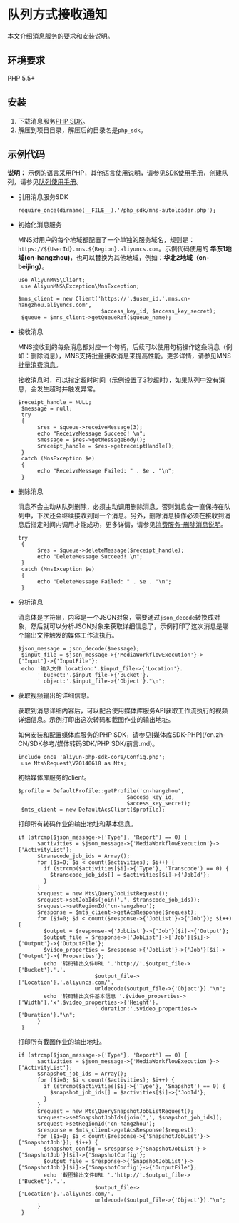 # 队列方式接收通知

本文介绍消息服务的要求和安装说明。

## 环境要求

PHP 5.5+

## 安装

1.  下载消息服务[PHP SDK](https://help.aliyun.com/document_detail/32381.html)。
2.  解压到项目目录，解压后的目录名是`php_sdk`。

## 示例代码

**说明：** 示例的语言采用PHP，其他语言使用说明，请参见[SDK使用手册](https://help.aliyun.com/document_detail/27508.html)，创建队列，请参见[队列使用手册](https://help.aliyun.com/document_detail/32398.html)。

-   引用消息服务SDK

    ```
    require_once(dirname(__FILE__).'/php_sdk/mns-autoloader.php');
    ```

-   初始化消息服务

    MNS对用户的每个地域都配置了一个单独的服务域名，规则是：`https://${UserId}.mns.${Region}.aliyuncs.com`。示例代码使用的 **华东1地域\(cn-hangzhou\)**，也可以替换为其他地域，例如：**华北2地域（cn-beijing）**。

    ```
    use AliyunMNS\Client;
     use AliyunMNS\Exception\MnsException;
    ```

    ```
    $mns_client = new Client('https://'.$user_id.'.mns.cn-hangzhou.aliyuncs.com',
                              $access_key_id, $access_key_secret);
     $queue = $mns_client->getQueueRef($queue_name);
    ```

-   接收消息

    MNS接收到的每条消息都对应一个句柄，后续可以使用句柄操作这条消息（例如：删除消息），MNS支持批量接收消息来提高性能。更多详情，请参见MNS[批量消费消息](https://help.aliyun.com/document_detail/35137.html)。

    接收消息时，可以指定超时时间（示例设置了3秒超时），如果队列中没有消息，会发生超时并触发异常。

    ```
    $receipt_handle = NULL;
     $message = null;
     try
     {
          $res = $queue->receiveMessage(3);
          echo "ReceiveMessage Succeed! \n";
          $message = $res->getMessageBody();
          $receipt_handle = $res->getreceiptHandle();
     }
     catch (MnsException $e)
     {
          echo "ReceiveMessage Failed: " . $e . "\n";
     }
    ```

-   删除消息

    消息不会主动从队列删除，必须主动调用删除消息，否则消息会一直保持在队列中，下次还会继续接收到同一个消息。另外，删除消息操作必须在接收到消息后指定时间内调用才能成功，更多详情，请参见[消费服务-删除消息说明](https://help.aliyun.com/document_detail/35138.html)。

    ```
    try
     {
          $res = $queue->deleteMessage($receipt_handle);
          echo "DeleteMessage Succeed! \n";
     }
     catch (MnsException $e)
     {
          echo "DeleteMessage Failed: " . $e . "\n";
     }
    ```

-   分析消息

    消息体是字符串，内容是一个JSON对象，需要通过`json_decode`转换成对象，然后就可以分析JSON对象来获取详细信息了，示例打印了这次消息是哪个输出文件触发的媒体工作流执行。

    ```
    $json_message = json_decode($message);
     $input_file = $json_message->{'MediaWorkflowExecution'}->{'Input'}->{'InputFile'};
     echo '输入文件 location:'.$input_file->{'Location'}.
          ' bucket:'.$input_file->{'Bucket'}.
          ' object:'.$input_file->{'Object'}."\n";
    ```

-   获取视频输出的详细信息。

    获取到消息详细内容后，可以配合使用媒体库服务API获取工作流执行的视频详细信息。示例打印出这次转码和截图作业的输出地址。

    如何安装和配置媒体库服务的PHP SDK，请参见[媒体库SDK-PHP](/cn.zh-CN/SDK参考/媒体转码SDK/PHP SDK/前言.md)。

    ```
    include_once 'aliyun-php-sdk-core/Config.php';
     use Mts\Request\V20140618 as Mts;
    ```

    初始媒体库服务的client。

    ```
    $profile = DefaultProfile::getProfile('cn-hangzhou',
                                      $access_key_id,
                                      $access_key_secret);
     $mts_client = new DefaultAcsClient($profile);
    ```

    打印所有转码作业的输出地址和基本信息。

    ```
    if (strcmp($json_message->{'Type'}, 'Report') == 0) {
          $activities = $json_message->{'MediaWorkflowExecution'}->{'ActivityList'};
          $transcode_job_ids = Array();
          for ($i=0; $i < count($activities); $i++) {
            if (strcmp($activities[$i]->{'Type'}, 'Transcode') == 0) {
              $transcode_job_ids[] = $activities[$i]->{'JobId'};
            }
          }
          $request = new Mts\QueryJobListRequest();
          $request->setJobIds(join(',', $transcode_job_ids));
          $request->setRegionId('cn-hangzhou');
          $response = $mts_client->getAcsResponse($request);
          for ($i=0; $i < count($response->{'JobList'}->{'Job'}); $i++) {
            $output = $response->{'JobList'}->{'Job'}[$i]->{'Output'};
            $output_file = $response->{'JobList'}->{'Job'}[$i]->{'Output'}->{'OutputFile'};
            $video_properties = $response->{'JobList'}->{'Job'}[$i]->{'Output'}->{'Properties'};
            echo '转码输出文件URL '.'http://'.$output_file->{'Bucket'}.'.'.
                            $output_file->{'Location'}.'.aliyuncs.com/'.
                            urldecode($output_file->{'Object'})."\n";
            echo '转码输出文件基本信息 '.$video_properties->{'Width'}.'x'.$video_properties->{'Height'}.
                            ' duration:'.$video_properties->{'Duration'}."\n";
          }
     }
    ```

    打印所有截图作业的输出地址。

    ```
    if (strcmp($json_message->{'Type'}, 'Report') == 0) {
          $activities = $json_message->{'MediaWorkflowExecution'}->{'ActivityList'};
          $snapshot_job_ids = Array();
          for ($i=0; $i < count($activities); $i++) {
            if (strcmp($activities[$i]->{'Type'}, 'Snapshot') == 0) {
              $snapshot_job_ids[] = $activities[$i]->{'JobId'};
            }
          }
          $request = new Mts\QuerySnapshotJobListRequest();
          $request->setSnapshotJobIds(join(',', $snapshot_job_ids));
          $request->setRegionId('cn-hangzhou');
          $response = $mts_client->getAcsResponse($request);
          for ($i=0; $i < count($response->{'SnapshotJobList'}->{'SnapshotJob'}); $i++) {
            $snapshot_config = $response->{'SnapshotJobList'}->{'SnapshotJob'}[$i]->{'SnapshotConfig'};
            $output_file = $response->{'SnapshotJobList'}->{'SnapshotJob'}[$i]->{'SnapshotConfig'}->{'OutputFile'};
            echo '截图输出文件URL '.'http://'.$output_file->{'Bucket'}.'.'.
                            $output_file->{'Location'}.'.aliyuncs.com/'.
                            urldecode($output_file->{'Object'})."\n";
          }
     }
    ```


